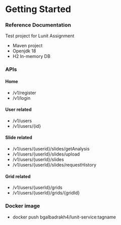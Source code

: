 # Getting Started

### Reference Documentation
Test project for Lunit Assignment
* Maven project
* Openjdk 18
* H2 In-memory DB

### APIs
#### Home
* /v1/register
* /v1/login
  
#### User related
* /v1/users
* /v1/users/{id}

#### Slide related
* /v1/users/{userid}/slides/getAnalysis
* /v1/users/{userId}/slides/upload
* /v1/users/{userId}/slides
* /v1/users/{userId}/slides/requestHistory

#### Grid related
* /v1/users/{userId}/grids
* /v1/users/{userId}/grids/{gridId}

### Docker image
* docker push bgalbadrakh4/lunit-service:tagname


